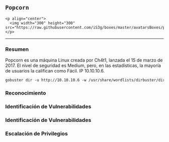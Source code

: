 ## `Popcorn`
```
<p align="center">
  <img width="300" height="300" src="https://raw.githubusercontent.com/iS3g/boxes/master/avatarsBoxes/popcorn.png">
</p>
```
---
### Resumen

Popcorn es una máquina Linux creada por Ch4t1, lanzada el 15 de marzo de 2017. El nivel de seguridad es Medium, pero, en las estadísticas, la mayoría de usuarios la califican como Fácil. IP 10.10.10.6.

```markdown
gobuster dir -u http://10.10.10.6 -w /usr/share/wordlists/dirbuster/directory-list-2.3-medium.txt -o gobustesr-pop.txt
```

### Reconocimiento

### Identificación de Vulnerabilidades

### Identificación de Vulnerabilidades

### Escalación de Privilegios
